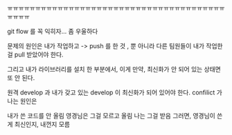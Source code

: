 ㅠㅠㅠㅠㅠㅠㅠㅠㅠㅠㅠㅠㅠㅠㅠㅠㅠㅠㅠㅠㅠㅠㅠㅠㅠㅠㅠㅠㅠㅠㅠㅠㅠㅠㅠㅠㅠㅠㅠㅠㅠㅠㅠ

git flow 를 꼭 익히자... 
좀 우울하다 

문제의 원인은 
내가 작업하고 -> push 를 한 것 , 뿐 아니라 
다른 팀원들이 내가 작업한 걸 pull 받았어야 한다. 

그리고 내가 라이브러리를 설치 한 부분에서, 이게 만약, 최신화가 안 되어 있는 상태면 또 안 된다. 

원격 develop 과 내가 갖고 있는 develop 이 최신화가 되어 있어야 한다. 
confilict 가 나는 원인은 

내가 쓴 코드를 안 올림 
영경님은 그걸 모르고 올림 
나는 그걸 받음 
그러면, 영경님이 쓴게 최신인지, 내껀지 모름 

